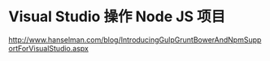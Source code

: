 # Visual Studio 操作 Node JS 项目

http://www.hanselman.com/blog/IntroducingGulpGruntBowerAndNpmSupportForVisualStudio.aspx